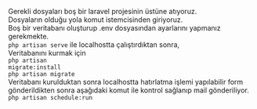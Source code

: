 Gerekli dosyaları boş bir laravel projesinin üstüne atıyoruz. <br>
Dosyaların olduğu yola komut istemcisinden giriyoruz. <br>
Boş bir veritabanı oluşturup .env  dosyasından ayarlarını yapmanız gerekmekte. <br>
<code>php artisan serve</code> ile localhostta çalıştırdıktan sonra, <br>
Veritabanını kurmak için  <br> 
<code>php artisan migrate:install</code>  <br>
<code>php artisan migrate</code> <br>
Veritabanı kurulduktan sonra localhostta hatırlatma işlemi yapılabilir form gönderildikten sonra aşağıdaki komut ile kontrol sağlanıp mail gönderiliyor. <br>
<code>php artisan schedule:run</code>
